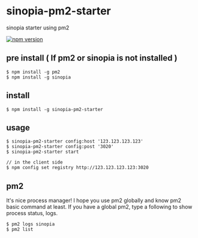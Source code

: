 # sinopia-pm2-starter
sinopia starter using pm2

[![npm version](https://img.shields.io/npm/v/sinopia-pm2-starter.svg?style=flat-square)](https://www.npmjs.com/package/sinopia-pm2-starter)



## pre install ( If pm2 or sinopia is not installed )
```
$ npm install -g pm2
$ npm install -g sinopia
```

## install
```
$ npm install -g sinopia-pm2-starter
```

## usage
```
$ sinopia-pm2-starter config:host '123.123.123.123'
$ sinopia-pm2-starter config:post '3020'
$ sinopia-pm2-starter start

// in the client side
$ npm config set registry http://123.123.123.123:3020
```

## pm2
It's nice process manager!
I hope you use pm2 globally and know pm2 basic command at least.
If you have a global pm2, type a following to show process status, logs.
```
$ pm2 logs sinopia
$ pm2 list
```
